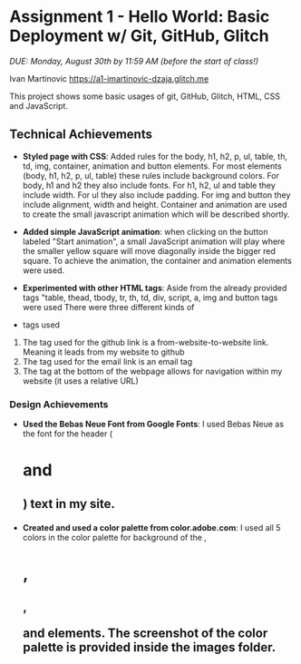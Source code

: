 Assignment 1 - Hello World: Basic Deployment w/ Git, GitHub, Glitch
===

*DUE: Monday, August 30th by 11:59 AM (before the start of class!)*  


Ivan Martinovic
https://a1-imartinovic-dzaja.glitch.me

This project shows some basic usages of git, GitHub, Glitch, HTML, CSS and JavaScript.

## Technical Achievements
- **Styled page with CSS**: Added rules for the body, h1, h2, p, ul, table, th, td, img, container, animation and button elements.
For most elements (body, h1, h2, p, ul, table) these rules include background colors. For body, h1 and h2 they also include fonts. For h1, h2, ul and table they include width. For ul they also include padding. For img and button they include alignment, width and height. Container and animation are used to create the small javascript animation which will be described shortly.

- **Added simple JavaScript animation**: when clicking on the button labeled "Start animation", a small JavaScript animation will play where the smaller yellow square will move diagonally inside the bigger red square. To achieve the animation, the container and animation elements were used.

- **Experimented with other HTML tags**: Aside from the already provided tags "table, thead, tbody, tr, th, td, div, script, a, img and button tags were used
There were three different kinds of <li> tags used
1) The <a> tag used for the github link is a from-website-to-website link. Meaning it leads from my website to github
2) The <a> tag used for the email link is an email tag
3) The <a> tag at the bottom of the webpage allows for navigation within my website (it uses a relative URL) 

### Design Achievements
- **Used the Bebas Neue Font from Google Fonts**: I used Bebas Neue as the font for the header (<h1> and <h2>) text in my site.

- **Created and used a color palette from color.adobe.com**: I used all 5 colors in the color palette for background of the <body>, <h1>, <h2>, <p> and <table> elements. The screenshot of the color palette is provided inside the images folder. 
